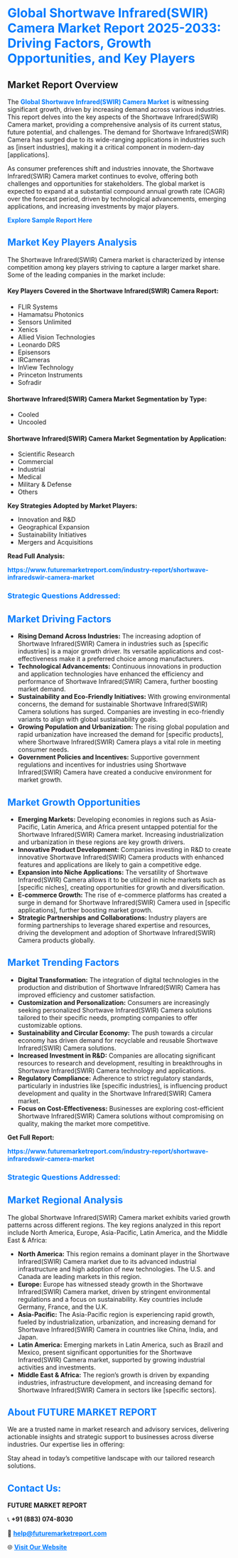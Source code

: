 <h1 style="color: #007BFF;">Global Shortwave Infrared(SWIR) Camera Market Report 2025-2033: Driving Factors, Growth Opportunities, and Key Players</h1>

<section id="overview">
<h2>Market Report Overview</h2>
<p>The <a href="https://www.futuremarketreport.com/industry-report/shortwave-infraredswir-camera-market" style="color: #007BFF; text-decoration: none;"><strong>Global Shortwave Infrared(SWIR) Camera Market</strong></a> is witnessing significant growth, driven by increasing demand across various industries. This report delves into the key aspects of the Shortwave Infrared(SWIR) Camera market, providing a comprehensive analysis of its current status, future potential, and challenges. The demand for Shortwave Infrared(SWIR) Camera has surged due to its wide-ranging applications in industries such as [insert industries], making it a critical component in modern-day [applications].</p>
<p>As consumer preferences shift and industries innovate, the Shortwave Infrared(SWIR) Camera market continues to evolve, offering both challenges and opportunities for stakeholders. The global market is expected to expand at a substantial compound annual growth rate (CAGR) over the forecast period, driven by technological advancements, emerging applications, and increasing investments by major players.</p>
</section>

<section id="overview">
<p><a href="https://www.futuremarketreport.com/request-sample/reportId=85093" style="color: #007BFF; text-decoration: none;"><strong>Explore Sample Report Here</strong></a></p>
</section>

<section id="key-players">
<h2 style="color: #007BFF;">Market Key Players Analysis</h2>
<p>The Shortwave Infrared(SWIR) Camera market is characterized by intense competition among key players striving to capture a larger market share. Some of the leading companies in the market include:</p>
<h4>Key Players Covered in the Shortwave Infrared(SWIR) Camera Report:</h4>
<ul><li>FLIR Systems</li><li>Hamamatsu Photonics</li><li>Sensors Unlimited</li><li>Xenics</li><li>Allied Vision Technologies</li><li>Leonardo DRS</li><li>Episensors</li><li>IRCameras</li><li>InView Technology</li><li>Princeton Instruments</li><li>Sofradir</li></ul>
<h4>Shortwave Infrared(SWIR) Camera Market Segmentation by Type:</h4>
<ul><li>Cooled</li><li>Uncooled</li></ul>

<h4>Shortwave Infrared(SWIR) Camera Market Segmentation by Application:</h4>
<ul><li>Scientific Research</li><li>Commercial</li><li>Industrial</li><li>Medical</li><li>Military &amp; Defense</li><li>Others</li></ul>
<p><strong>Key Strategies Adopted by Market Players:</strong></p>
<ul>
<li>Innovation and R&D</li>
<li>Geographical Expansion</li>
<li>Sustainability Initiatives</li>
<li>Mergers and Acquisitions</li>
</ul>
</section>

<section>
<p><strong>Read Full Analysis: </strong></p><a href="https://www.futuremarketreport.com/industry-report/shortwave-infraredswir-camera-market" style="color: #007BFF; text-decoration: none;"><strong>https://www.futuremarketreport.com/industry-report/shortwave-infraredswir-camera-market</strong></a>
<h3 style="color: #007BFF;">Strategic Questions Addressed:</h3>
</section>

<section id="driving-factors">
<h2 style="color: #007BFF;">Market Driving Factors</h2>
<ul>
<li><strong>Rising Demand Across Industries:</strong> The increasing adoption of Shortwave Infrared(SWIR) Camera in industries such as [specific industries] is a major growth driver. Its versatile applications and cost-effectiveness make it a preferred choice among manufacturers.</li>
<li><strong>Technological Advancements:</strong> Continuous innovations in production and application technologies have enhanced the efficiency and performance of Shortwave Infrared(SWIR) Camera, further boosting market demand.</li>
<li><strong>Sustainability and Eco-Friendly Initiatives:</strong> With growing environmental concerns, the demand for sustainable Shortwave Infrared(SWIR) Camera solutions has surged. Companies are investing in eco-friendly variants to align with global sustainability goals.</li>
<li><strong>Growing Population and Urbanization:</strong> The rising global population and rapid urbanization have increased the demand for [specific products], where Shortwave Infrared(SWIR) Camera plays a vital role in meeting consumer needs.</li>
<li><strong>Government Policies and Incentives:</strong> Supportive government regulations and incentives for industries using Shortwave Infrared(SWIR) Camera have created a conducive environment for market growth.</li>
</ul>
</section>

<section id="growth-opportunities">
<h2 style="color: #007BFF;">Market Growth Opportunities</h2>
<ul>
<li><strong>Emerging Markets:</strong> Developing economies in regions such as Asia-Pacific, Latin America, and Africa present untapped potential for the Shortwave Infrared(SWIR) Camera market. Increasing industrialization and urbanization in these regions are key growth drivers.</li>
<li><strong>Innovative Product Development:</strong> Companies investing in R&D to create innovative Shortwave Infrared(SWIR) Camera products with enhanced features and applications are likely to gain a competitive edge.</li>
<li><strong>Expansion into Niche Applications:</strong> The versatility of Shortwave Infrared(SWIR) Camera allows it to be utilized in niche markets such as [specific niches], creating opportunities for growth and diversification.</li>
<li><strong>E-commerce Growth:</strong> The rise of e-commerce platforms has created a surge in demand for Shortwave Infrared(SWIR) Camera used in [specific applications], further boosting market growth.</li>
<li><strong>Strategic Partnerships and Collaborations:</strong> Industry players are forming partnerships to leverage shared expertise and resources, driving the development and adoption of Shortwave Infrared(SWIR) Camera products globally.</li>
</ul>
</section>

<section id="trending-factors">
<h2 style="color: #007BFF;">Market Trending Factors</h2>
<ul>
<li><strong>Digital Transformation:</strong> The integration of digital technologies in the production and distribution of Shortwave Infrared(SWIR) Camera has improved efficiency and customer satisfaction.</li>
<li><strong>Customization and Personalization:</strong> Consumers are increasingly seeking personalized Shortwave Infrared(SWIR) Camera solutions tailored to their specific needs, prompting companies to offer customizable options.</li>
<li><strong>Sustainability and Circular Economy:</strong> The push towards a circular economy has driven demand for recyclable and reusable Shortwave Infrared(SWIR) Camera solutions.</li>
<li><strong>Increased Investment in R&D:</strong> Companies are allocating significant resources to research and development, resulting in breakthroughs in Shortwave Infrared(SWIR) Camera technology and applications.</li>
<li><strong>Regulatory Compliance:</strong> Adherence to strict regulatory standards, particularly in industries like [specific industries], is influencing product development and quality in the Shortwave Infrared(SWIR) Camera market.</li>
<li><strong>Focus on Cost-Effectiveness:</strong> Businesses are exploring cost-efficient Shortwave Infrared(SWIR) Camera solutions without compromising on quality, making the market more competitive.</li>
</ul>
</section>

<section>
<p><strong>Get Full Report: </strong></p><a href="https://www.futuremarketreport.com/industry-report/shortwave-infraredswir-camera-market" style="color: #007BFF; text-decoration: none;"><strong>https://www.futuremarketreport.com/industry-report/shortwave-infraredswir-camera-market</strong></a>
<h3 style="color: #007BFF;">Strategic Questions Addressed:</h3>
</section>


<section id="regional-analysis">
<h2 style="color: #007BFF;">Market Regional Analysis</h2>
<p>The global Shortwave Infrared(SWIR) Camera market exhibits varied growth patterns across different regions. The key regions analyzed in this report include North America, Europe, Asia-Pacific, Latin America, and the Middle East & Africa:</p>
<ul>
<li><strong>North America:</strong> This region remains a dominant player in the Shortwave Infrared(SWIR) Camera market due to its advanced industrial infrastructure and high adoption of new technologies. The U.S. and Canada are leading markets in this region.</li>
<li><strong>Europe:</strong> Europe has witnessed steady growth in the Shortwave Infrared(SWIR) Camera market, driven by stringent environmental regulations and a focus on sustainability. Key countries include Germany, France, and the U.K.</li>
<li><strong>Asia-Pacific:</strong> The Asia-Pacific region is experiencing rapid growth, fueled by industrialization, urbanization, and increasing demand for Shortwave Infrared(SWIR) Camera in countries like China, India, and Japan.</li>
<li><strong>Latin America:</strong> Emerging markets in Latin America, such as Brazil and Mexico, present significant opportunities for the Shortwave Infrared(SWIR) Camera market, supported by growing industrial activities and investments.</li>
<li><strong>Middle East & Africa:</strong> The region’s growth is driven by expanding industries, infrastructure development, and increasing demand for Shortwave Infrared(SWIR) Camera in sectors like [specific sectors].</li>
</ul>
</section>

<footer>
<h2 style="color: #007BFF;">About FUTURE MARKET REPORT</h2>
<p>We are a trusted name in market research and advisory services, delivering actionable insights and strategic support to businesses across diverse industries. Our expertise lies in offering:</p>

<p>Stay ahead in today’s competitive landscape with our tailored research solutions.</p>

<h2 style="color: #007BFF;">Contact Us:</h2>
<p><strong>FUTURE MARKET REPORT</strong></p>
<p>📞 <strong>+91 (883) 074-8030</strong></p>
<p>📧 <strong><a href="mailto:help@futuremarketreport.com" style="color: #007BFF;">help@futuremarketreport.com</a></strong></p>
<p>🌐 <strong><a href="https://www.futuremarketreport.com/" style="color: #007BFF;">Visit Our Website</a></strong></p>
</footer>